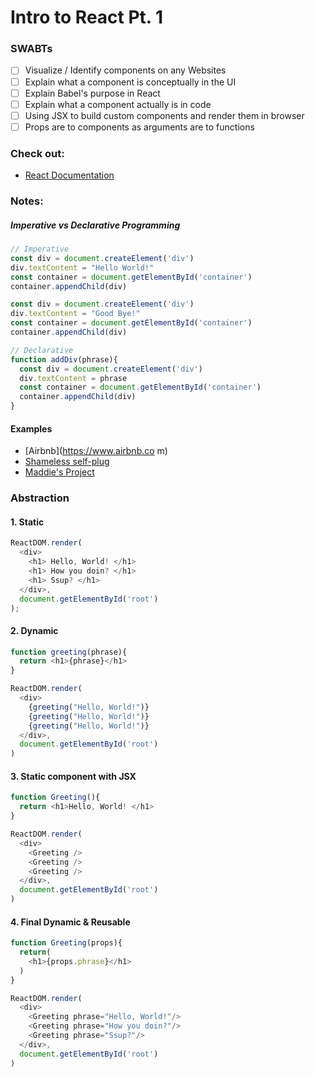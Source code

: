 # Intro to React Pt. 1

### SWABTs

- [ ] Visualize / Identify components on any Websites
- [ ] Explain what a component is conceptually in the UI
- [ ] Explain Babel's purpose in React
- [ ] Explain what a component actually is in code
- [ ] Using JSX to build custom components and render them in browser
- [ ] Props are to components as arguments are to functions

### Check out:
- [React Documentation](https://reactjs.org)

### Notes:

##### Imperative vs Declarative Programming
```javascript
// Imperative
const div = document.createElement('div')
div.textContent = "Hello World!"
const container = document.getElementById('container')
container.appendChild(div)

const div = document.createElement('div')
div.textContent = "Good Bye!"
const container = document.getElementById('container')
container.appendChild(div)

// Declarative
function addDiv(phrase){
  const div = document.createElement('div')
  div.textContent = phrase
  const container = document.getElementById('container')
  container.appendChild(div)
}

```

#### Examples
- [Airbnb](https://www.airbnb.co  m)
- [Shameless self-plug](https://shivangdave.com)
- [Maddie's Project](http://www.datr-atl.herokuapp.com/)

### Abstraction

#### 1. Static
````javascript
ReactDOM.render(
  <div>
    <h1> Hello, World! </h1>
    <h1> How you doin? </h1>
    <h1> Ssup? </h1>
  </div>,
  document.getElementById('root')
);
````

#### 2. Dynamic
````javascript
function greeting(phrase){
  return <h1>{phrase}</h1>
}

ReactDOM.render(
  <div>
    {greeting("Hello, World!")}
    {greeting("Hello, World!")}
    {greeting("Hello, World!")}
  </div>,
  document.getElementById('root')
)
````

#### 3. Static component with JSX
````javascript
function Greeting(){
  return <h1>Hello, World! </h1>
}

ReactDOM.render(
  <div>
    <Greeting />
    <Greeting />
    <Greeting />
  </div>,
  document.getElementById('root')
)
````

#### 4. Final Dynamic & Reusable
````javascript
function Greeting(props){
  return(
    <h1>{props.phrase}</h1>
  )
}

ReactDOM.render(
  <div>
    <Greeting phrase="Hello, World!"/>
    <Greeting phrase="How you doin?"/>
    <Greeting phrase="Ssup?"/>
  </div>,
  document.getElementById('root')
)
````
